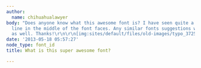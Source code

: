 ```yaml
---
author:
  name: chihuahualawyer
body: "Does anyone know what this awesome font is? I have seen quite a few with the
  line in the middle of the font faces. Any similar fonts suggestions would be appreciated
  as well. Thanks!\r\n\r\n[img:sites/default/files/old-images/typo_3725.jpg]"
date: '2013-05-18 05:57:27'
node_type: font_id
title: What is this super awesome font?

---
```


